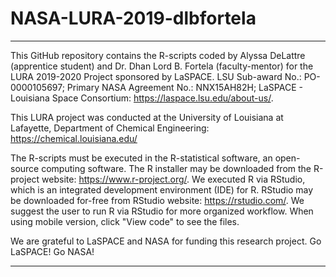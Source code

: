 # NASA-LURA-2019-dlbfortela

----------------------------------------------------------------
 This GitHub repository contains the R-scripts coded by 
 Alyssa DeLattre (apprentice student) and Dr. Dhan Lord B. Fortela (faculty-mentor)
 for the LURA 2019-2020 Project sponsored by LaSPACE.
 LSU Sub-award No.: PO-0000105697;
 Primary NASA Agreement No.: NNX15AH82H;
 LaSPACE - Louisiana Space Consortium: https://laspace.lsu.edu/about-us/.

 This LURA project was conducted at the University of Louisiana at Lafayette,
 Department of Chemical Engineering: https://chemical.louisiana.edu/

 The R-scripts must be executed in the R-statistical software, an open-source computing software.
 The R installer may be downloaded from the R-project website: https://www.r-project.org/.
 We executed R via RStudio, which is an integrated development environment (IDE) for R.
 RStudio may be downloaded for-free from RStudio website: https://rstudio.com/.
 We suggest the user to run R via RStudio for more organized workflow. When using mobile version, click "View code" to see the files.
 
 We are grateful to LaSPACE and NASA for funding this research project.
 Go LaSPACE! Go NASA!

----------------------------------------------------------------
